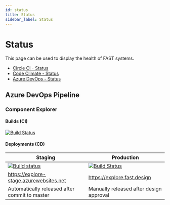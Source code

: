```yaml
---
id: status
title: Status
sidebar_label: Status
---
```


# Status

This page can be used to display the health of FAST systems.

* [Circle CI - Status](https://status.circleci.com/)
* [Code Climate - Status](https://status.codeclimate.com/)
* [Azure DevOps - Status](https://status.dev.azure.com/)

## Azure DevOps Pipeline

### Component Explorer

#### Builds (CI)

[![Build Status](https://dev.azure.com/edgewebui/FAST/_apis/build/status/Component%20Explorer%20-%20CI?branchName=master)](https://dev.azure.com/edgewebui/FAST/_build/latest?definitionId=65&branchName=master)

#### Deployments (CD)

| Staging | Production |
|--|--|
|[![Build status](https://vsrm.dev.azure.com/edgewebui/_apis/public/Release/badge/db5c5831-7b32-4ef1-9e7d-205361d49e08/2/2)](https://explore-stage.azurewebsites.net) |[![Build Status](https://vsrm.dev.azure.com/edgewebui/_apis/public/Release/badge/db5c5831-7b32-4ef1-9e7d-205361d49e08/2/3)](https://explore.fast.design) |
| https://explore-stage.azurewebsites.net | https://explore.fast.design |
 Automatically released after commit to master | Manually released after design approval

